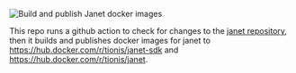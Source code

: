 ![Build and publish Janet docker images](https://github.com/tionis/janet-docker/workflows/Build%20and%20publish%20Janet%20docker%20images/badge.svg)

This repo runs a github action to check for changes to the [janet
repository](https://github.com/janet-lang/janet), then it builds and publishes docker images for janet to
https://hub.docker.com/r/tionis/janet-sdk and
https://hub.docker.com/r/tionis/janet.
